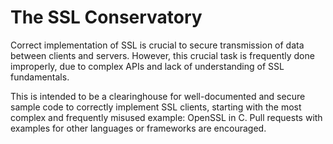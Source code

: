 The SSL Conservatory
====================

Correct implementation of SSL is crucial to secure transmission of data 
between clients and servers. However, this crucial task is frequently done 
improperly, due to complex APIs and lack of understanding of SSL fundamentals.

This is intended to be a clearinghouse for well-documented and secure sample 
code to correctly implement SSL clients, starting with the most complex and 
frequently misused example: OpenSSL in C. Pull requests with examples for 
other languages or frameworks are encouraged.

